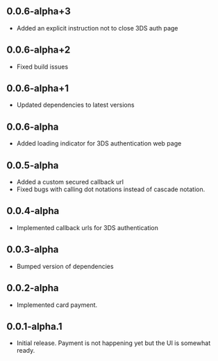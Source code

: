 ## 0.0.6-alpha+3
* Added an explicit instruction not to close 3DS auth page

## 0.0.6-alpha+2
* Fixed build issues

## 0.0.6-alpha+1
* Updated dependencies to latest versions

## 0.0.6-alpha
* Added loading indicator for 3DS authentication web page

## 0.0.5-alpha
* Added a custom secured callback url
* Fixed bugs with calling dot notations instead of cascade notation.

## 0.0.4-alpha
* Implemented callback urls for 3DS authentication

## 0.0.3-alpha
* Bumped version of dependencies

## 0.0.2-alpha
* Implemented card payment.


## 0.0.1-alpha.1
* Initial release. Payment is not happening yet but the UI is somewhat
  ready.
